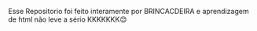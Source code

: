 Esse Repositorio foi feito interamente por BRINCACDEIRA e aprendizagem de html não leve a sério KKKKKKK😊
